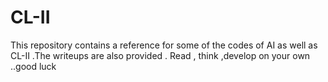 # CL-II
This repository contains a reference for some of the codes of AI as well as CL-II .The writeups are also provided . Read , think ,develop on your own ..good luck 
